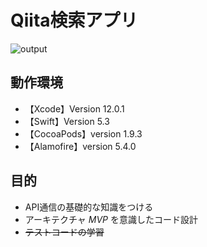 # Qiita検索アプリ

![output](https://user-images.githubusercontent.com/64976657/98445905-afcc2980-215d-11eb-8ba4-f2248da89a04.gif)


## 動作環境
* 【Xcode】Version 12.0.1
* 【Swift】Version 5.3
* 【CocoaPods】version 1.9.3
* 【Alamofire】version 5.4.0


## 目的
* API通信の基礎的な知識をつける
* アーキテクチャ _MVP_ を意識したコード設計
* ~~テストコードの学習~~

